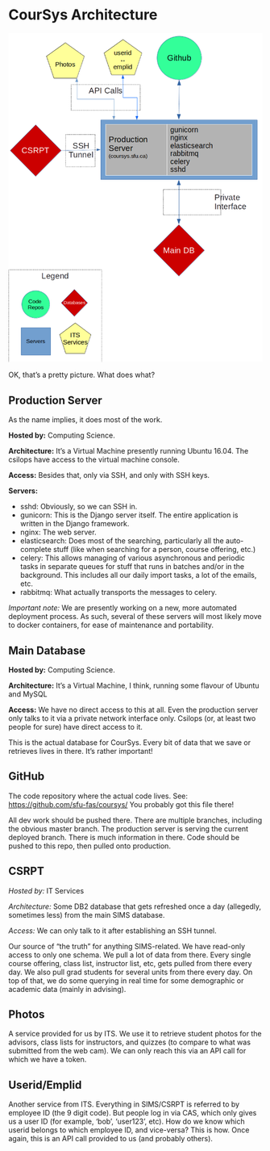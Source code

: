 # CourSys Architecture
![Architecture Layout](architecture.png)

OK, that’s a pretty picture.  What does what?

## Production Server

As the name implies, it does most of the work.  

**Hosted by:**    Computing Science. 

**Architecture:**  It’s a Virtual Machine presently running Ubuntu 16.04.  The csilops have access to the virtual machine console.  

**Access:**   Besides that, only via SSH, and only with SSH keys.
 
**Servers:**

* sshd:  Obviously, so we can SSH in.
* gunicorn:  This is the Django server itself. The entire application is written in the Django framework.
* nginx:  The web server.
* elasticsearch:  Does most of the searching, particularly all the auto-complete stuff (like when searching for a person, course offering, etc.)
* celery:  This allows managing of various asynchronous and periodic tasks in separate queues for stuff that runs in batches and/or in the background.  This includes all our daily import tasks, a lot of the emails, etc.
*  rabbitmq:  What actually transports the messages to celery.

*Important note:*  We are presently working on a new, more automated deployment process.  As such, several of these servers will most likely move to docker containers, for ease of maintenance and portability.

## Main Database

**Hosted by:**    Computing Science.
 
**Architecture:**  It’s a Virtual Machine, I think, running some flavour of Ubuntu and MySQL
  
**Access:**   We have no direct access to this at all.  Even the production server only talks to it via a private network interface only.  Csilops (or, at least two people for sure) have direct access to it.

This is the actual database for CourSys.  Every bit of data that we save or retrieves lives in there.  It’s rather important!

## GitHub
The code repository where the actual code lives.   See:  https://github.com/sfu-fas/coursys/  You probably got this file there!

All dev work should be pushed there.  There are multiple branches, including the obvious master branch.  The production server is serving the current deployed branch.  There is much information in there.  Code should be pushed to this repo, then pulled onto production.

## CSRPT

*Hosted by:*  IT Services

*Architecture:*  Some DB2 database that gets refreshed once a day (allegedly, sometimes less) from the main SIMS database.

*Access:*   We can only talk to it after establishing an SSH tunnel.
  
Our source of “the truth” for anything SIMS-related.  We have read-only access to only one schema.  We pull a lot of data from there.  Every single course offering, class list, instructor list, etc, gets pulled from there every day. We also pull grad students for several units from there every day.
On top of that, we do some querying in real time for some demographic or academic data (mainly in advising).

## Photos

A service provided for us by ITS.  We use it to retrieve student photos for the advisors, class lists for instructors, and quizzes (to compare to what was submitted from the web cam).  We can only reach this via an API call for which we have a token.

## Userid/Emplid

Another service from ITS.  Everything in SIMS/CSRPT is referred to by employee ID (the 9 digit code).  But people log in via CAS, which only gives us a user ID (for example, ‘bob’, ‘user123’, etc).  How do we know which userid belongs to which employee ID, and vice-versa?  This is how.
Once again, this is an API call provided to us (and probably others).